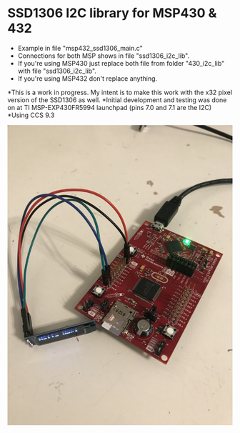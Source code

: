 # SSD1306 I2C library for MSP430 & 432
- Example in file "msp432_ssd1306_main.c"
- Connections for both MSP shows in file "ssd1306_i2c_lib".
- If you're using MSP430 just replace both file from folder "430_i2c_lib" with file "ssd1306_i2c_lib".
- If you're using MSP432 don't replace anything.

*This is a work in progress. My intent is to make this work with the x32 pixel version of the SSD1306 as well.
*Initial development and testing was done on at TI MSP-EXP430FR5994 launchpad  (pins 7.0 and 7.1 are the I2C)
*Using CCS 9.3

![MSP-EXP430FR5994 With SSD1306](/MSP430.jpg)
